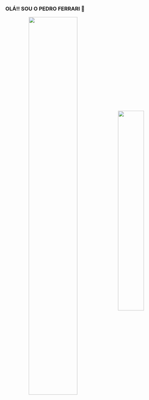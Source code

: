 
### OLÁ!! SOU O PEDRO FERRARI 👋

<div  align="center" style="margin-bottom:100px">
<img width=55% align="center"  src="https://github-readme-streak-stats.herokuapp.com?user=pedrontc&theme=radical&mode=weekly" />
<img width=40% align="center" src="https://github-readme-stats-git-main-pedrontc.vercel.app/api/top-langs/?username=pedrontc&show_icons=true&theme=radical&layout=compact" />
 </div>

<!--
**pedrontc/pedrontc** is a ✨ _special_ ✨ repository because its `README.md` (this file) appears on your GitHub profile.

Here are some ideas to get you started:

- 🔭 I’m currently working on ...
- 🌱 I’m currently learning ...
- 👯 I’m looking to collaborate on ...
- 🤔 I’m looking for help with ...
- 💬 Ask me about ...
- 📫 How to reach me: ...
- 😄 Pronouns: ...
- ⚡ Fun fact: ...
-->
